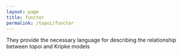 ```yaml
---
layout: page
title: functor
permalink: /topoi/functor
---
```

They provide the necessary language for describing the relationship between topoi and Kripke models
